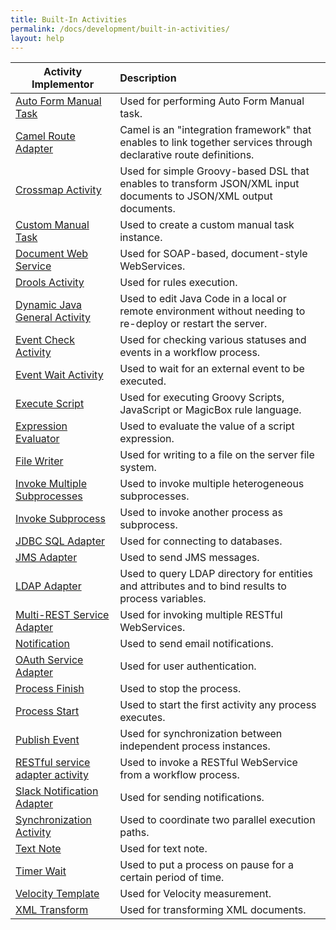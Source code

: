 ```yaml
---
title: Built-In Activities
permalink: /docs/development/built-in-activities/
layout: help
---
```


  Activity Implementor                            | Description                                                |
  ------------------------------------------------|:-----------------------------------------------------------|
  [Auto Form Manual Task](http://centurylinkcloud.github.io/mdw/docs/help/todo.html) | Used for performing Auto Form Manual task.
  [Camel Route Adapter](http://camel.apache.org/) | Camel is an "integration framework" that enables to link together services through declarative route definitions.
  [Crossmap Activity](http://centurylinkcloud.github.io/mdw/docs/help/crossmap.html) | Used for simple Groovy-based DSL that enables to transform JSON/XML input documents to JSON/XML output documents.
  [Custom Manual Task](http://centurylinkcloud.github.io/mdw/docs/help/taskAction.html) | Used to create a custom manual task instance.
  [Document Web Service](http://centurylinkcloud.github.io/mdw/docs/help/DocWebServiceAdapter.html) | Used for SOAP-based, document-style WebServices.
  [Drools Activity](http://centurylinkcloud.github.io/mdw/docs/help/droolsActivities.html) | Used for rules execution.
  [Dynamic Java General Activity](http://centurylinkcloud.github.io/mdw/docs/help/dynamicJavaActivity.html) | Used to edit Java Code in a local or remote environment without needing to re-deploy or restart the server.
  [Event Check Activity](http://centurylinkcloud.github.io/mdw/docs/help/todo.html) | Used for checking various statuses and events in a workflow process. 
  [Event Wait Activity](http://centurylinkcloud.github.io/mdw/docs/help/EventWaitActivity.html) | Used to wait for an external event to be executed.
  [Execute Script](http://centurylinkcloud.github.io/mdw/docs/help/scriptActivity.html) | Used for executing Groovy Scripts, JavaScript or MagicBox rule language.
  [Expression Evaluator](http://centurylinkcloud.github.io/mdw/docs/help/todo.html) | Used to evaluate the value of a script expression.
  [File Writer](http://centurylinkcloud.github.io/mdw/docs/help/FileWriterActivity.html) | Used for writing to a file on the server file system. 
 [Invoke Multiple Subprocesses](http://centurylinkcloud.github.io/mdw/docs/help/InvokeMultipleSubprocesses.html) | Used to invoke multiple heterogeneous subprocesses.
  [Invoke Subprocess](http://centurylinkcloud.github.io/mdw/docs/help/InvokeSubProcessActivity.html) | Used to invoke another process as subprocess.
  [JDBC SQL Adapter](http://centurylinkcloud.github.io/mdw/docs/help/todo.html) | Used for connecting to databases.
  [JMS Adapter](http://centurylinkcloud.github.io/mdw/docs/help/JmsAdapter.html) | Used to send JMS messages.
  [LDAP Adapter](http://centurylinkcloud.github.io/mdw/docs/help/LdapAdapter.html) | Used to query LDAP directory for entities and attributes and to bind results to process variables.
  [Multi-REST Service Adapter](http://centurylinkcloud.github.io/mdw/docs/help/todo.html) | Used for invoking multiple RESTful WebServices.
  [Notification](http://centurylinkcloud.github.io/mdw/docs/help/notification.html) | Used to send email notifications.
  [OAuth Service Adapter](http://centurylinkcloud.github.io/mdw/docs/help/todo.html) | Used for user authentication.
  [Process Finish](http://centurylinkcloud.github.io/mdw/docs/help/ProcessFinishActivity.html) | Used to stop the process.
  [Process Start](http://centurylinkcloud.github.io/mdw/docs/help/ProcessStartActivity.html) | Used to start the first activity any process executes.
  [Publish Event](http://centurylinkcloud.github.io/mdw/docs/help/todo.html) | Used for synchronization between independent process instances.
  [RESTful service adapter activity](http://centurylinkcloud.github.io/mdw/docs/help/RestfulAdapter.html) | Used to invoke a RESTful WebService from a workflow process.
  [Slack Notification Adapter](http://centurylinkcloud.github.io/mdw/docs/help/todo.html) | Used for sending notifications.
  [Synchronization Activity](http://centurylinkcloud.github.io/mdw/docs/help/synchronization.html) | Used to coordinate two parallel execution paths.
  [Text Note](http://centurylinkcloud.github.io/mdw/docs/help/todo.html) | Used for text note.
  [Timer Wait](http://centurylinkcloud.github.io/mdw/docs/help/TimerWaitActivity.html) | Used to put a process on pause for a certain period of time.
  [Velocity Template](http://centurylinkcloud.github.io/mdw/docs/help/todo.html) | Used for Velocity measurement.
  [XML Transform](http://centurylinkcloud.github.io/mdw/docs/help/documentTransform.html) | Used for transforming XML documents.
